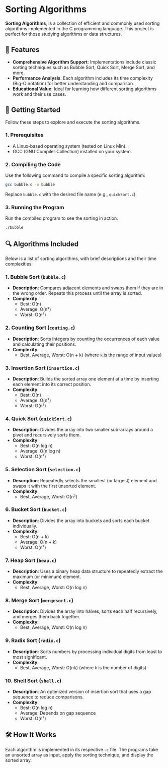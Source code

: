 
# Sorting Algorithms 

**Sorting Algorithms**, is a collection of efficient and commonly used sorting algorithms implemented in the C programming language. This project is perfect for those studying algorithms or data structures.

## 👾 Features

- **Comprehensive Algorithm Support**: Implementations include classic sorting techniques such as Bubble Sort, Quick Sort, Merge Sort, and more.
- **Performance Analysis**: Each algorithm includes its time complexity (Big-O notation) for better understanding and comparison.
- **Educational Value**: Ideal for learning how different sorting algorithms work and their use cases.

## 🚀 Getting Started

Follow these steps to explore and execute the sorting algorithms.

### 1. Prerequisites

- A Linux-based operating system (tested on Linux Min).
- GCC (GNU Compiler Collection) installed on your system.

### 2. Compiling the Code

Use the following command to compile a specific sorting algorithm:

```bash
gcc bubble.c -o bubble
```

Replace `bubble.c` with the desired file name (e.g., `quickSort.c`).

### 3. Running the Program

Run the compiled program to see the sorting in action:

```bash
./bubble
```

## 🔍 Algorithms Included

Below is a list of sorting algorithms, with brief descriptions and their time complexities:

### 1. Bubble Sort (`bubble.c`)
- **Description**: Compares adjacent elements and swaps them if they are in the wrong order. Repeats this process until the array is sorted.
- **Complexity**: 
  - Best: O(n)
  - Average: O(n²)
  - Worst: O(n²)

### 2. Counting Sort (`couting.c`)
- **Description**: Sorts integers by counting the occurrences of each value and calculating their positions.
- **Complexity**: 
  - Best, Average, Worst: O(n + k) (where `k` is the range of input values)

### 3. Insertion Sort (`insertion.c`)
- **Description**: Builds the sorted array one element at a time by inserting each element into its correct position.
- **Complexity**: 
  - Best: O(n)
  - Average: O(n²)
  - Worst: O(n²)

### 4. Quick Sort (`quickSort.c`)
- **Description**: Divides the array into two smaller sub-arrays around a pivot and recursively sorts them.
- **Complexity**: 
  - Best: O(n log n)
  - Average: O(n log n)
  - Worst: O(n²)

### 5. Selection Sort (`selection.c`)
- **Description**: Repeatedly selects the smallest (or largest) element and swaps it with the first unsorted element.
- **Complexity**: 
  - Best, Average, Worst: O(n²)

### 6. Bucket Sort (`bucket.c`)
- **Description**: Divides the array into buckets and sorts each bucket individually.
- **Complexity**: 
  - Best: O(n + k)
  - Average: O(n + k)
  - Worst: O(n²)

### 7. Heap Sort (`heap.c`)
- **Description**: Uses a binary heap data structure to repeatedly extract the maximum (or minimum) element.
- **Complexity**: 
  - Best, Average, Worst: O(n log n)

### 8. Merge Sort (`mergesort.c`)
- **Description**: Divides the array into halves, sorts each half recursively, and merges them back together.
- **Complexity**: 
  - Best, Average, Worst: O(n log n)

### 9. Radix Sort (`radix.c`)
- **Description**: Sorts numbers by processing individual digits from least to most significant.
- **Complexity**: 
  - Best, Average, Worst: O(nk) (where `k` is the number of digits)

### 10. Shell Sort (`shell.c`)
- **Description**: An optimized version of insertion sort that uses a gap sequence to reduce comparisons.
- **Complexity**: 
  - Best: O(n log n)
  - Average: Depends on gap sequence
  - Worst: O(n²)

## 🛠️ How It Works

Each algorithm is implemented in its respective `.c` file. The programs take an unsorted array as input, apply the sorting technique, and display the sorted array.
